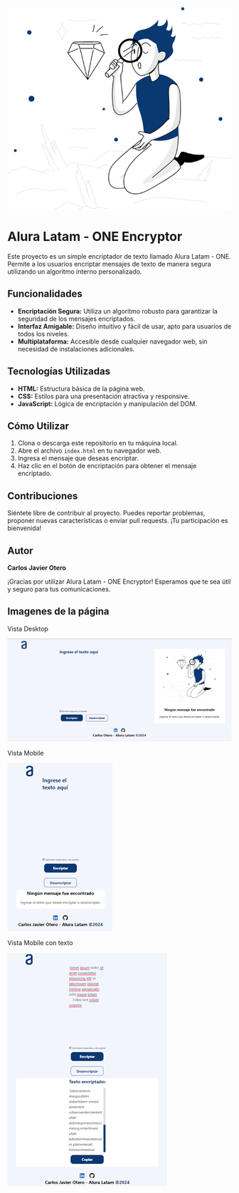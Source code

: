 ![src/img/muñeco.svg](https://github.com/Charly92cjo/encriptador-de-texto/blob/main/src/img/Mu%C3%B1eco.svg)

# Alura Latam - ONE Encryptor

Este proyecto es un simple encriptador de texto llamado Alura Latam - ONE. Permite a los usuarios encriptar mensajes de texto de manera segura utilizando un algoritmo interno personalizado.

## Funcionalidades

- **Encriptación Segura:** Utiliza un algoritmo robusto para garantizar la seguridad de los mensajes encriptados.
- **Interfaz Amigable:** Diseño intuitivo y fácil de usar, apto para usuarios de todos los niveles.
- **Multiplataforma:** Accesible desde cualquier navegador web, sin necesidad de instalaciones adicionales.

## Tecnologías Utilizadas

- **HTML:** Estructura básica de la página web.
- **CSS:** Estilos para una presentación atractiva y responsive.
- **JavaScript:** Lógica de encriptación y manipulación del DOM.

## Cómo Utilizar

1. Clona o descarga este repositorio en tu máquina local.
2. Abre el archivo `index.html` en tu navegador web.
3. Ingresa el mensaje que deseas encriptar.
4. Haz clic en el botón de encriptación para obtener el mensaje encriptado.

## Contribuciones

Siéntete libre de contribuir al proyecto. Puedes reportar problemas, proponer nuevas características o enviar pull requests. ¡Tu participación es bienvenida!

## Autor 

**Carlos Javier Otero**

¡Gracias por utilizar Alura Latam - ONE Encryptor! Esperamos que te sea útil y seguro para tus comunicaciones.

## Imagenes de la página

Vista Desktop

![pagina desktop](https://github.com/Charly92cjo/encriptador-de-texto/blob/main/src/img/alura%20pagina%20encriptador.png)

Vista Mobile

![pagina mobile](https://github.com/Charly92cjo/encriptador-de-texto/blob/main/src/img/alura%20pagina%20encriptador2.png)

Vista Mobile con texto

![pagina mobile2](https://github.com/Charly92cjo/encriptador-de-texto/blob/main/src/img/alura%20pagina%20encriptador3.png)

